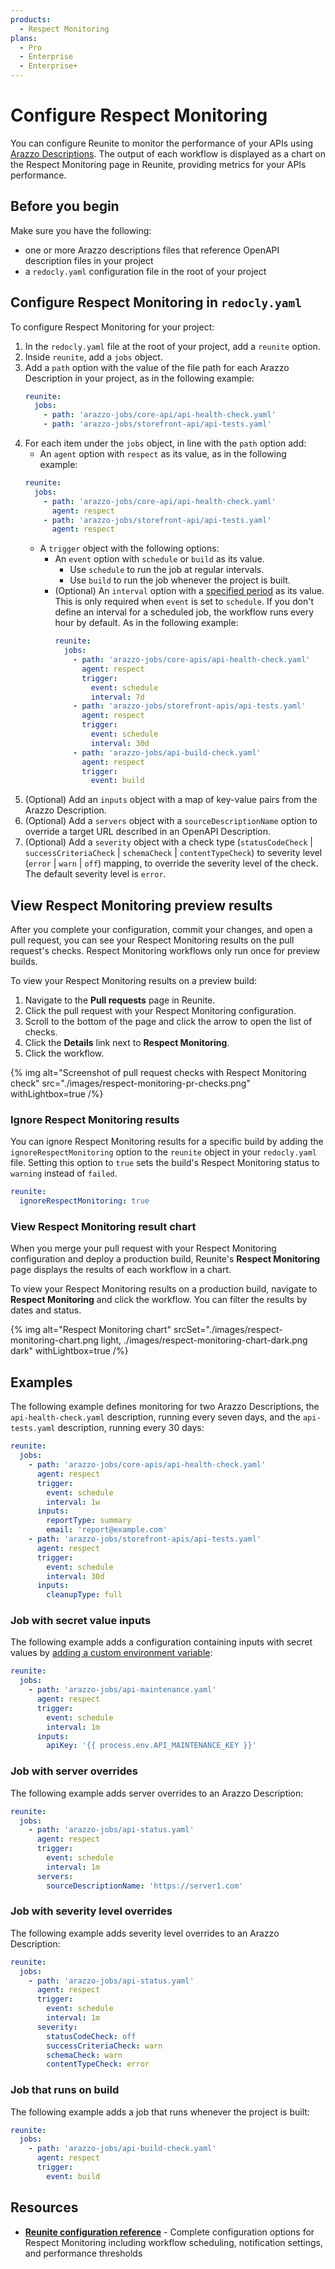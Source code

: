 ```yaml
---
products:
  - Respect Monitoring
plans:
  - Pro
  - Enterprise
  - Enterprise+
---
```

# Configure Respect Monitoring

You can configure Reunite to monitor the performance of your APIs using [Arazzo Descriptions](https://spec.openapis.org/arazzo/latest.html).
The output of each workflow is displayed as a chart on the Respect Monitoring page in Reunite, providing metrics for your APIs performance.

## Before you begin

Make sure you have the following:

- one or more Arazzo descriptions files that reference OpenAPI description files in your project
- a `redocly.yaml` configuration file in the root of your project

## Configure Respect Monitoring in `redocly.yaml`

To configure Respect Monitoring for your project:

1. In the `redocly.yaml` file at the root of your project, add a `reunite` option.
1. Inside `reunite`, add a `jobs` object.
1. Add a `path` option with the value of the file path for each Arazzo Description in your project, as in the following example:
    ```yaml {% title="redocly.yaml" %}
    reunite:
      jobs:
        - path: 'arazzo-jobs/core-api/api-health-check.yaml'
        - path: 'arazzo-jobs/storefront-api/api-tests.yaml'
    ```
1. For each item under the `jobs` object, in line with the `path` option add:
    - An `agent` option with `respect` as its value, as in the following example:
    ```yaml {% title="redocly.yaml" %}
    reunite:
      jobs:
        - path: 'arazzo-jobs/core-api/api-health-check.yaml'
          agent: respect
        - path: 'arazzo-jobs/storefront-api/api-tests.yaml'
          agent: respect
    ```
    - A `trigger` object with the following options:
      - An `event` option with `schedule` or `build` as its value.
        - Use `schedule` to run the job at regular intervals.
        - Use `build` to run the job whenever the project is built.
      - (Optional) An `interval` option with a [specified period](../../../config/reunite.md#trigger-object) as its value.
        This is only required when `event` is set to `schedule`.
        If you don't define an interval for a scheduled job, the workflow runs every hour by default.
        As in the following example:
         ```yaml {% title="redocly.yaml" %}
         reunite:
           jobs:
             - path: 'arazzo-jobs/core-apis/api-health-check.yaml'
               agent: respect
               trigger:
                 event: schedule
                 interval: 7d
             - path: 'arazzo-jobs/storefront-apis/api-tests.yaml'
               agent: respect
               trigger:
                 event: schedule
                 interval: 30d
             - path: 'arazzo-jobs/api-build-check.yaml'
               agent: respect
               trigger:
                 event: build
         ```
2. (Optional) Add an `inputs` object with a map of key-value pairs from the Arazzo Description.
3. (Optional) Add a `servers` object with a `sourceDescriptionName` option to override a target URL described in an OpenAPI Description.
4. (Optional) Add a `severity` object with a check type (`statusCodeCheck` | `successCriteriaCheck` | `schemaCheck` | `contentTypeCheck`) to severity level (`error` | `warn` | `off`) mapping, to override the severity level of the check.
   The default severity level is `error`.

## View Respect Monitoring preview results

After you complete your configuration, commit your changes, and open a pull request, you can see your Respect Monitoring results on the pull request's checks.
Respect Monitoring workflows only run once for preview builds.

To view your Respect Monitoring results on a preview build:

1. Navigate to the **Pull requests** page in Reunite.
1. Click the pull request with your Respect Monitoring configuration.
1. Scroll to the bottom of the page and click the arrow to open the list of checks.
1. Click the **Details** link next to **Respect Monitoring**.
1. Click the workflow.

{% img alt="Screenshot of pull request checks with Respect Monitoring check" src="./images/respect-monitoring-pr-checks.png" withLightbox=true /%}

### Ignore Respect Monitoring results

You can ignore Respect Monitoring results for a specific build by adding the `ignoreRespectMonitoring` option to the `reunite` object in your `redocly.yaml` file.
Setting this option to `true` sets the build's Respect Monitoring status to `warning` instead of `failed`.

```yaml {% title="redocly.yaml" %}
reunite:
  ignoreRespectMonitoring: true
```

### View Respect Monitoring result chart

When you merge your pull request with your Respect Monitoring configuration and deploy a production build, Reunite's **Respect Monitoring** page displays the results of each workflow in a chart.

To view your Respect Monitoring results on a production build, navigate to **Respect Monitoring** and click the workflow.
You can filter the results by dates and status.

{% img alt="Respect Monitoring chart" srcSet="./images/respect-monitoring-chart.png light, ./images/respect-monitoring-chart-dark.png dark" withLightbox=true /%}

## Examples

The following example defines monitoring for two Arazzo Descriptions, the `api-health-check.yaml` description, running every seven days, and the `api-tests.yaml` description, running every 30 days:

```yaml {% title="redocly.yaml" %}
reunite:
  jobs:
    - path: 'arazzo-jobs/core-apis/api-health-check.yaml'
      agent: respect
      trigger:
        event: schedule
        interval: 1w
      inputs:
        reportType: summary
        email: 'report@example.com'
    - path: 'arazzo-jobs/storefront-apis/api-tests.yaml'
      agent: respect
      trigger:
        event: schedule
        interval: 30d
      inputs:
        cleanupType: full
```

### Job with secret value inputs

The following example adds a configuration containing inputs with secret values by [adding a custom environment variable](../env-variables.md#settings-page):

```yaml {% title="redocly.yaml" %}
reunite:
  jobs:
    - path: 'arazzo-jobs/api-maintenance.yaml'
      agent: respect
      trigger:
        event: schedule
        interval: 1m
      inputs:
        apiKey: '{{ process.env.API_MAINTENANCE_KEY }}'
```

### Job with server overrides

The following example adds server overrides to an Arazzo Description:

```yaml
reunite:
  jobs:
    - path: 'arazzo-jobs/api-status.yaml'
      agent: respect
      trigger:
        event: schedule
        interval: 1m
      servers:
        sourceDescriptionName: 'https://server1.com'
```

### Job with severity level overrides

The following example adds severity level overrides to an Arazzo Description:

```yaml
reunite:
  jobs:
    - path: 'arazzo-jobs/api-status.yaml'
      agent: respect
      trigger:
        event: schedule
        interval: 1m
      severity:
        statusCodeCheck: off
        successCriteriaCheck: warn
        schemaCheck: warn
        contentTypeCheck: error
```

### Job that runs on build

The following example adds a job that runs whenever the project is built:

```yaml {% title="redocly.yaml" %}
reunite:
  jobs:
    - path: 'arazzo-jobs/api-build-check.yaml'
      agent: respect
      trigger:
        event: build
```

## Resources

- **[Reunite configuration reference](../../../config/reunite.md)** - Complete configuration options for Respect Monitoring including workflow scheduling, notification settings, and performance thresholds
